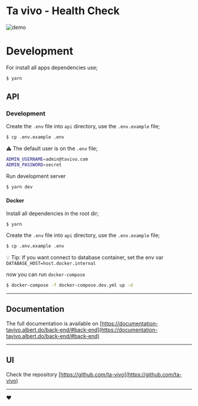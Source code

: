 # Ta vivo - Health Check

![demo](https://njxuriszytyyfwsmdbga.supabase.co/storage/v1/object/public/assets/demo.png)

# Development

For install all apps dependencies use;

```bash
$ yarn
```


## API

### Development

Create the `.env` file into `api` directory, use the `.env.example` file;

```bash
$ cp .env.example .env
```

:warning: The default user is on the `.env` file;

```bash
ADMIN_USERNAME=admin@tavivo.com
ADMIN_PASSWORD=secret
```

Run development server

```bash
$ yarn dev
```

#### Docker

Install all dependencies in the root dir;

```
$ yarn
```

Create the `.env` file into `api` directory, use the `.env.example` file;

```bash
$ cp .env.example .env
```

:bulb: Tip: If you want connect to database container, set the env var `DATABASE_HOST=host.docker.internal` 

now you can run `docker-compose`

```bash
$ docker-compose -f docker-compose.dev.yml up -d
```

---
## Documentation

The full documentation is available on [https://documentation-tavivo.albert.do/back-end/#back-end](https://documentation-tavivo.albert.do/back-end/#back-end)

---

## UI

Check the repository [https://github.com/ta-vivo](https://github.com/ta-vivo)

---

:heart: